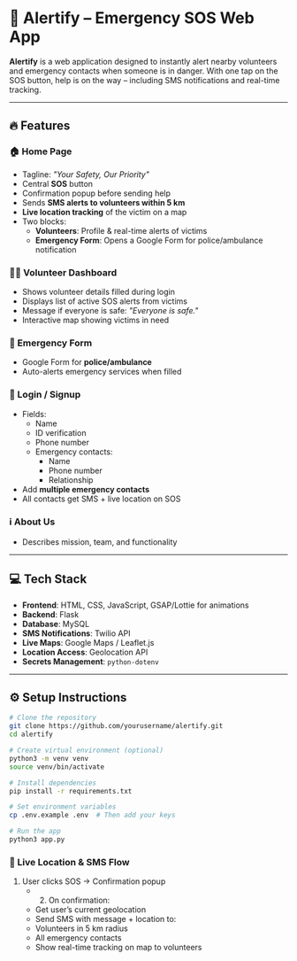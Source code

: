 # 🚨 Alertify – Emergency SOS Web App

**Alertify** is a web application designed to instantly alert nearby volunteers and emergency contacts when someone is in danger. With one tap on the SOS button, help is on the way – including SMS notifications and real-time tracking.

---

## 🔥 Features

### 🏠 Home Page
- Tagline: _"Your Safety, Our Priority"_
- Central **SOS** button
- Confirmation popup before sending help
- Sends **SMS alerts to volunteers within 5 km**
- **Live location tracking** of the victim on a map
- Two blocks:
  - **Volunteers**: Profile & real-time alerts of victims
  - **Emergency Form**: Opens a Google Form for police/ambulance notification

### 🙋‍♂️ Volunteer Dashboard
- Shows volunteer details filled during login
- Displays list of active SOS alerts from victims
- Message if everyone is safe: _"Everyone is safe."_
- Interactive map showing victims in need

### 🚨 Emergency Form
- Google Form for **police/ambulance**
- Auto-alerts emergency services when filled

### 🔐 Login / Signup
- Fields:
  - Name
  - ID verification
  - Phone number
  - Emergency contacts:
    - Name
    - Phone number
    - Relationship
- Add **multiple emergency contacts**
- All contacts get SMS + live location on SOS

### ℹ️ About Us
- Describes mission, team, and functionality

---

## 💻 Tech Stack

- **Frontend**: HTML, CSS, JavaScript, GSAP/Lottie for animations
- **Backend**: Flask
- **Database**: MySQL
- **SMS Notifications**: Twilio API
- **Live Maps**: Google Maps / Leaflet.js
- **Location Access**: Geolocation API
- **Secrets Management**: `python-dotenv`

---

## ⚙️ Setup Instructions

```bash
# Clone the repository
git clone https://github.com/yourusername/alertify.git
cd alertify

# Create virtual environment (optional)
python3 -m venv venv
source venv/bin/activate

# Install dependencies
pip install -r requirements.txt

# Set environment variables
cp .env.example .env  # Then add your keys

# Run the app
python3 app.py

```


### 📍 Live Location & SMS Flow

1.	User clicks SOS → Confirmation popup
	- 2.	On confirmation:
	-	Get user’s current geolocation
	-	Send SMS with message + location to:
	-	Volunteers in 5 km radius
	-	All emergency contacts
	-	Show real-time tracking on map to volunteers
